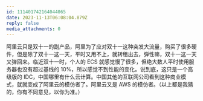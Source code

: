 ```yaml
---
id: 111401742164044065
date: 2023-11-13T06:08:04.879Z
reply: false
media_attachments: 0
---
```


阿里云只是双十一的副产品，阿里为了应对双十一这种突发大流量，购买了很多硬件，但是除了双十一这一天，平时又用不上，就转租出去，弹性嘛，双十一这一天又弹回来。临近双十一时，个人的 ECS 就感觉慢了很多，但绝大数人平时使用服务器也没有超过基线的 10%，所以感觉不到性能的变化。说到底，这只是一个高级版的 IDC，中国哪里有什么云计算。中国其他的互联网公司看到这种商业模式，就就变成了阿里云的模仿者了。阿里云又是 AWS 的模仿者。（以上都是我猜的，你有不同意见，以你为准。）

